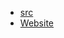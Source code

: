 <ul>
<li>
<a href="https://github.com/chrscmpl/odin-recipes">src</a>
</li>
<li>
<a href="https://chrscmpl.github.io/odin-recipes/">Website</a>
</li>
</ul>

